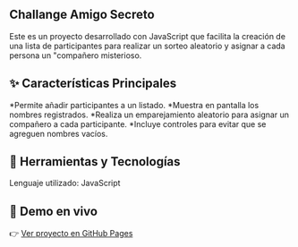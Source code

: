 ## Challange Amigo Secreto
Este es un proyecto desarrollado con JavaScript que facilita la
creación de una lista de participantes para realizar un sorteo
aleatorio y asignar a cada persona un "compañero misterioso.

## ✨ Características Principales

*Permite añadir participantes a un listado.
*Muestra en pantalla los nombres registrados.
*Realiza un emparejamiento aleatorio para asignar un compañero a cada participante.
*Incluye controles para evitar que se agreguen nombres vacíos.

## 🧰 Herramientas y Tecnologías
Lenguaje utilizado: JavaScript

## 🚀 Demo en vivo
👉 [Ver proyecto en GitHub Pages](https://roselloaxel24-dotcom.github.io/Challenge-Amigo-Secreto/)

